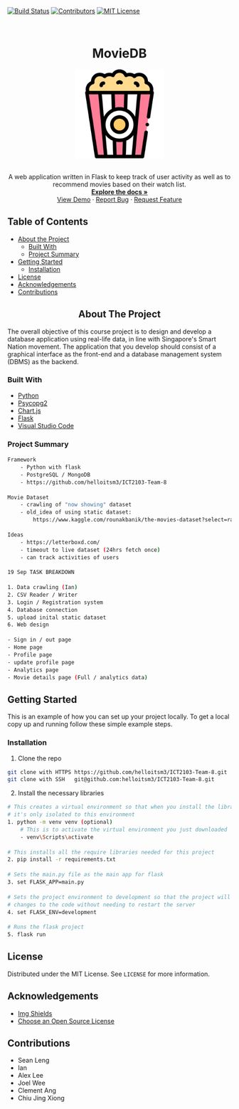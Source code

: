 [![Build Status][build-shield]][build-url]
[![Contributors][contributors-shield]][contributors-url]
[![MIT License][license-shield]][license-url]

<!-- PROJECT LOGO -->
<br />
<div>
  <div align="center">
    <h1 style="font-weight: bold">MovieDB</h1>
    <a href="https://github.com/helloitsm3/ICT2103-Team-8">
        <img src="./static/popcorn.svg" alt="Logo" width="200" height="auto">
    </a>
    <p align="center" style="margin-top: 30px">
        A web application written in Flask to keep track of user activity as well as to recommend movies based on their watch list.
        <br />
        <a href="https://github.com/helloitsm3/ICT2103-Team-8"><strong>Explore the docs »</strong></a>
        <br />
        <a href="https://github.com/helloitsm3/ICT2103-Team-8">View Demo</a>
        ·
        <a href="https://github.com/helloitsm3/ICT2103-Team-8/issues">Report Bug</a>
        ·
        <a href="https://github.com/helloitsm3/ICT2103-Team-8/issues">Request Feature</a>
    </p>
  </div>
</div>

<!-- TABLE OF CONTENTS -->

## Table of Contents

- [About the Project](#about-the-project)
  - [Built With](#built-with)
  - [Project Summary](#project-summary)
- [Getting Started](#getting-started)
  - [Installation](#installation)
- [License](#license)
- [Acknowledgements](#acknowledgements)
- [Contributions](#contributions)

<!-- ABOUT THE PROJECT -->

<h2 align="center"> About The Project </h2>

The overall objective of this course project is to design and develop a database application using real-life data, in line with Singapore's Smart Nation movement. The application that you develop should consist of a graphical interface as the front-end and a database management system (DBMS) as the backend.

### Built With

- [Python](https://www.python.org/)
- [Psycopg2](https://www.psycopg.org/docs/)
- [Chart.js](https://www.chartjs.org/)
- [Flask](https://flask.palletsprojects.com/en/1.1.x/)
- [Visual Studio Code](https://code.visualstudio.com/)

<!-- GETTING STARTED -->

### Project Summary

```sh
Framework
    - Python with flask
    - PostgreSQL / MongoDB
    - https://github.com/helloitsm3/ICT2103-Team-8

Movie Dataset
    - crawling of "now showing" dataset
    - old_idea of using static dataset:
        https://www.kaggle.com/rounakbanik/the-movies-dataset?select=ratings.csv

Ideas
    - https://letterboxd.com/
    - timeout to live dataset (24hrs fetch once)
    - can track activities of users

19 Sep TASK BREAKDOWN

1. Data crawling (Ian)
2. CSV Reader / Writer
3. Login / Registration system
4. Database connection
5. upload inital static dataset
6. Web design

- Sign in / out page
- Home page
- Profile page
- update profile page
- Analytics page
- Movie details page (Full / analytics data)
```

## Getting Started

This is an example of how you can set up your project locally. To get a local copy up and running follow these simple example steps.

### Installation

1. Clone the repo

```sh
git clone with HTTPS https://github.com/helloitsm3/ICT2103-Team-8.git
git clone with SSH   git@github.com:helloitsm3/ICT2103-Team-8.git
```

2. Install the necessary libraries

```sh
# This creates a virtual environment so that when you install the libraries
# it's only isolated to this environment
1. python -m venv venv (optional)
    # This is to activate the virtual environment you just downloaded
    - venv\Scripts\activate

# This installs all the require libraries needed for this project
2. pip install -r requirements.txt

# Sets the main.py file as the main app for flask
3. set FLASK_APP=main.py

# Sets the project environment to development so that the project will refresh upon
# changes to the code without needing to restart the server
4. set FLASK_ENV=development

# Runs the flask project
5. flask run
```

<!-- LICENSE -->

## License

Distributed under the MIT License. See `LICENSE` for more information.

<!-- Acknowledgements -->

## Acknowledgements

- [Img Shields](https://shields.io)
- [Choose an Open Source License](https://choosealicense.com)

<!-- Contributions -->

## Contributions

- Sean Leng
- Ian
- Alex Lee
- Joel Wee
- Clement Ang
- Chiu Jing Xiong

<!-- MARKDOWN LINKS & IMAGES -->
<!-- https://www.markdownguide.org/basic-syntax/#reference-style-links -->

[build-shield]: https://img.shields.io/badge/build-passing-brightgreen.svg?style=flat-square
[build-url]: #
[contributors-shield]: https://img.shields.io/badge/contributors-1-orange.svg?style=flat-square
[contributors-url]: https://github.com/helloitsm3/ict2x01/graphs/contributors
[license-shield]: https://img.shields.io/badge/license-MIT-blue.svg?style=flat-square
[license-url]: https://choosealicense.com/licenses/mit
